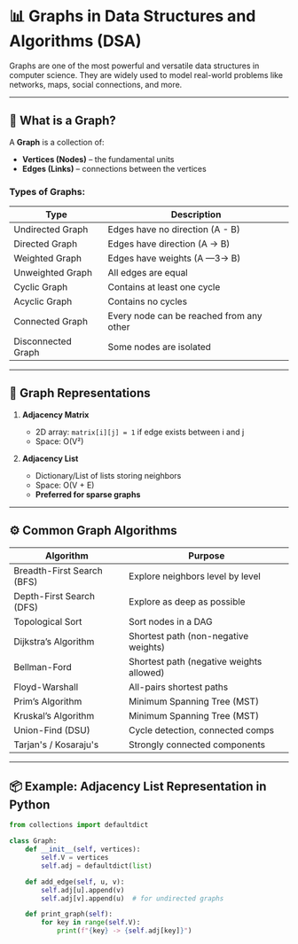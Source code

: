 # 📊 Graphs in Data Structures and Algorithms (DSA)

Graphs are one of the most powerful and versatile data structures in computer science. They are widely used to model real-world problems like networks, maps, social connections, and more.

---

## 📌 What is a Graph?

A **Graph** is a collection of:
- **Vertices (Nodes)** – the fundamental units
- **Edges (Links)** – connections between the vertices

### Types of Graphs:

| Type               | Description                              |
|--------------------|------------------------------------------|
| Undirected Graph   | Edges have no direction (A - B)          |
| Directed Graph     | Edges have direction (A → B)             |
| Weighted Graph     | Edges have weights (A —3→ B)             |
| Unweighted Graph   | All edges are equal                      |
| Cyclic Graph       | Contains at least one cycle              |
| Acyclic Graph      | Contains no cycles                       |
| Connected Graph    | Every node can be reached from any other |
| Disconnected Graph | Some nodes are isolated                  |

---

## 🧠 Graph Representations

1. **Adjacency Matrix**
   - 2D array: `matrix[i][j] = 1` if edge exists between i and j
   - Space: O(V²)

2. **Adjacency List**
   - Dictionary/List of lists storing neighbors
   - Space: O(V + E)
   - **Preferred for sparse graphs**

---

## ⚙️ Common Graph Algorithms

| Algorithm                  | Purpose                          |
|----------------------------|----------------------------------|
| Breadth-First Search (BFS) | Explore neighbors level by level |
| Depth-First Search (DFS)   | Explore as deep as possible      |
| Topological Sort           | Sort nodes in a DAG              |
| Dijkstra’s Algorithm       | Shortest path (non-negative weights) |
| Bellman-Ford               | Shortest path (negative weights allowed) |
| Floyd-Warshall             | All-pairs shortest paths         |
| Prim’s Algorithm           | Minimum Spanning Tree (MST)      |
| Kruskal’s Algorithm        | Minimum Spanning Tree (MST)      |
| Union-Find (DSU)           | Cycle detection, connected comps |
| Tarjan's / Kosaraju's      | Strongly connected components    |

---

## 📦 Example: Adjacency List Representation in Python

```python
from collections import defaultdict

class Graph:
    def __init__(self, vertices):
        self.V = vertices
        self.adj = defaultdict(list)

    def add_edge(self, u, v):
        self.adj[u].append(v)
        self.adj[v].append(u)  # for undirected graphs

    def print_graph(self):
        for key in range(self.V):
            print(f"{key} -> {self.adj[key]}")
